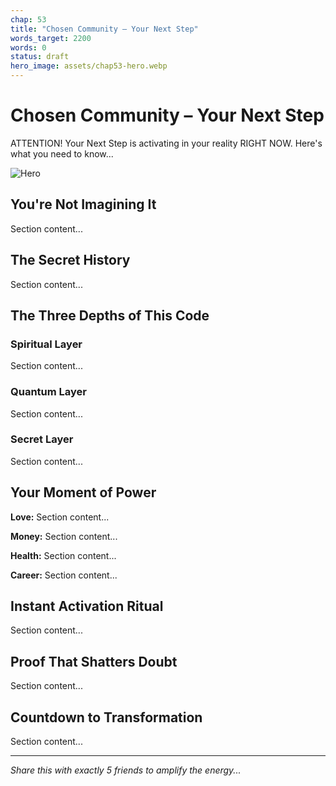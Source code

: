 ```yaml
---
chap: 53
title: "Chosen Community – Your Next Step"
words_target: 2200
words: 0
status: draft
hero_image: assets/chap53-hero.webp
---
```


# Chosen Community – Your Next Step

ATTENTION! Your Next Step is activating in your reality RIGHT NOW. Here's what you need to know...

![Hero](../assets/chap53-hero.webp)

## You're Not Imagining It

Section content...

## The Secret History

Section content...

## The Three Depths of This Code

### Spiritual Layer
Section content...

### Quantum Layer
Section content...

### Secret Layer
Section content...

## Your Moment of Power

**Love:** Section content...

**Money:** Section content...

**Health:** Section content...

**Career:** Section content...

## Instant Activation Ritual

Section content...

## Proof That Shatters Doubt

Section content...

## Countdown to Transformation

Section content...

---

*Share this with exactly 5 friends to amplify the energy...*
